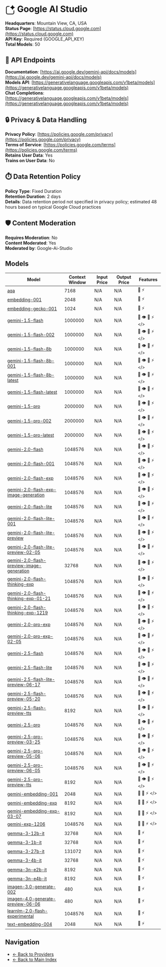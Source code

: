 # <img src="./logo.svg" alt="Google AI Studio Logo" height="32" style="vertical-align: middle"> Google AI Studio

**Headquarters**: Mountain View, CA, USA  
**Status Page**: [https://status.cloud.google.com](https://status.cloud.google.com)  
**API Key**: Required (GOOGLE_API_KEY)  
**Total Models**: 50

## 🔗 API Endpoints

**Documentation**: [https://ai.google.dev/gemini-api/docs/models](https://ai.google.dev/gemini-api/docs/models)  
**Models API**: [https://generativelanguage.googleapis.com/v1beta/models](https://generativelanguage.googleapis.com/v1beta/models)  
**Chat Completions**: [https://generativelanguage.googleapis.com/v1beta/models](https://generativelanguage.googleapis.com/v1beta/models)  

## 🔒 Privacy & Data Handling

**Privacy Policy**: [https://policies.google.com/privacy](https://policies.google.com/privacy)  
**Terms of Service**: [https://policies.google.com/terms](https://policies.google.com/terms)  
**Retains User Data**: Yes  
**Trains on User Data**: No  

## ⏱️ Data Retention Policy

**Policy Type**: Fixed Duration  
**Retention Duration**: 2 days  
**Details**: Data retention period not specified in privacy policy; estimated 48 hours based on typical Google Cloud practices  

## 🛡️ Content Moderation

**Requires Moderation**: No  
**Content Moderated**: Yes  
**Moderated by**: Google-Ai-Studio  

## Models

| Model | Context Window | Input Price | Output Price | Features |
|-------|----------------|-------------|--------------|----------|
| [aqa](./models/aqa.md) | 7168 | N/A | N/A | <span title="Text Processing">📝</span> <span title="Response Streaming">⚡</span> |
| [embedding-001](./models/embedding-001.md) | 2048 | N/A | N/A | <span title="Text Processing">📝</span> <span title="Response Streaming">⚡</span> |
| [embedding-gecko-001](./models/embedding-gecko-001.md) | 1024 | N/A | N/A | <span title="Text Processing">📝</span> <span title="Response Streaming">⚡</span> |
| [gemini-1.5-flash](./models/gemini-1.5-flash.md) | 1000000 | N/A | N/A | <span title="Text Processing">📝</span> <span title="Vision/Image Input">👁️</span> <span title="Tool Calling">🔧</span> <span title="Response Streaming">⚡</span> <span title="Structured Output"></></span> |
| [gemini-1.5-flash-002](./models/gemini-1.5-flash-002.md) | 1000000 | N/A | N/A | <span title="Text Processing">📝</span> <span title="Vision/Image Input">👁️</span> <span title="Tool Calling">🔧</span> <span title="Response Streaming">⚡</span> <span title="Structured Output"></></span> |
| [gemini-1.5-flash-8b](./models/gemini-1.5-flash-8b.md) | 1000000 | N/A | N/A | <span title="Text Processing">📝</span> <span title="Vision/Image Input">👁️</span> <span title="Tool Calling">🔧</span> <span title="Response Streaming">⚡</span> <span title="Structured Output"></></span> |
| [gemini-1.5-flash-8b-001](./models/gemini-1.5-flash-8b-001.md) | 1000000 | N/A | N/A | <span title="Text Processing">📝</span> <span title="Vision/Image Input">👁️</span> <span title="Tool Calling">🔧</span> <span title="Response Streaming">⚡</span> <span title="Structured Output"></></span> |
| [gemini-1.5-flash-8b-latest](./models/gemini-1.5-flash-8b-latest.md) | 1000000 | N/A | N/A | <span title="Text Processing">📝</span> <span title="Vision/Image Input">👁️</span> <span title="Tool Calling">🔧</span> <span title="Response Streaming">⚡</span> <span title="Structured Output"></></span> |
| [gemini-1.5-flash-latest](./models/gemini-1.5-flash-latest.md) | 1000000 | N/A | N/A | <span title="Text Processing">📝</span> <span title="Vision/Image Input">👁️</span> <span title="Tool Calling">🔧</span> <span title="Response Streaming">⚡</span> <span title="Structured Output"></></span> |
| [gemini-1.5-pro](./models/gemini-1.5-pro.md) | 2000000 | N/A | N/A | <span title="Text Processing">📝</span> <span title="Vision/Image Input">👁️</span> <span title="Tool Calling">🔧</span> <span title="Response Streaming">⚡</span> <span title="Structured Output"></></span> |
| [gemini-1.5-pro-002](./models/gemini-1.5-pro-002.md) | 2000000 | N/A | N/A | <span title="Text Processing">📝</span> <span title="Vision/Image Input">👁️</span> <span title="Tool Calling">🔧</span> <span title="Response Streaming">⚡</span> <span title="Structured Output"></></span> |
| [gemini-1.5-pro-latest](./models/gemini-1.5-pro-latest.md) | 2000000 | N/A | N/A | <span title="Text Processing">📝</span> <span title="Vision/Image Input">👁️</span> <span title="Tool Calling">🔧</span> <span title="Response Streaming">⚡</span> <span title="Structured Output"></></span> |
| [gemini-2.0-flash](./models/gemini-2.0-flash.md) | 1048576 | N/A | N/A | <span title="Text Processing">📝</span> <span title="Vision/Image Input">👁️</span> <span title="Tool Calling">🔧</span> <span title="Response Streaming">⚡</span> <span title="Structured Output"></></span> |
| [gemini-2.0-flash-001](./models/gemini-2.0-flash-001.md) | 1048576 | N/A | N/A | <span title="Text Processing">📝</span> <span title="Vision/Image Input">👁️</span> <span title="Tool Calling">🔧</span> <span title="Response Streaming">⚡</span> <span title="Structured Output"></></span> |
| [gemini-2.0-flash-exp](./models/gemini-2.0-flash-exp.md) | 1048576 | N/A | N/A | <span title="Text Processing">📝</span> <span title="Vision/Image Input">👁️</span> <span title="Tool Calling">🔧</span> <span title="Response Streaming">⚡</span> <span title="Structured Output"></></span> |
| [gemini-2.0-flash-exp-image-generation](./models/gemini-2.0-flash-exp-image-generation.md) | 1048576 | N/A | N/A | <span title="Text Processing">📝</span> <span title="Vision/Image Input">👁️</span> <span title="Tool Calling">🔧</span> <span title="Response Streaming">⚡</span> <span title="Structured Output"></></span> |
| [gemini-2.0-flash-lite](./models/gemini-2.0-flash-lite.md) | 1048576 | N/A | N/A | <span title="Text Processing">📝</span> <span title="Vision/Image Input">👁️</span> <span title="Tool Calling">🔧</span> <span title="Response Streaming">⚡</span> <span title="Structured Output"></></span> |
| [gemini-2.0-flash-lite-001](./models/gemini-2.0-flash-lite-001.md) | 1048576 | N/A | N/A | <span title="Text Processing">📝</span> <span title="Vision/Image Input">👁️</span> <span title="Tool Calling">🔧</span> <span title="Response Streaming">⚡</span> <span title="Structured Output"></></span> |
| [gemini-2.0-flash-lite-preview](./models/gemini-2.0-flash-lite-preview.md) | 1048576 | N/A | N/A | <span title="Text Processing">📝</span> <span title="Vision/Image Input">👁️</span> <span title="Tool Calling">🔧</span> <span title="Response Streaming">⚡</span> <span title="Structured Output"></></span> |
| [gemini-2.0-flash-lite-preview-02-05](./models/gemini-2.0-flash-lite-preview-02-05.md) | 1048576 | N/A | N/A | <span title="Text Processing">📝</span> <span title="Vision/Image Input">👁️</span> <span title="Tool Calling">🔧</span> <span title="Response Streaming">⚡</span> <span title="Structured Output"></></span> |
| [gemini-2.0-flash-preview-image-generation](./models/gemini-2.0-flash-preview-image-generation.md) | 32768 | N/A | N/A | <span title="Text Processing">📝</span> <span title="Vision/Image Input">👁️</span> <span title="Tool Calling">🔧</span> <span title="Response Streaming">⚡</span> <span title="Structured Output"></></span> |
| [gemini-2.0-flash-thinking-exp](./models/gemini-2.0-flash-thinking-exp.md) | 1048576 | N/A | N/A | <span title="Text Processing">📝</span> <span title="Vision/Image Input">👁️</span> <span title="Tool Calling">🔧</span> <span title="Response Streaming">⚡</span> <span title="Structured Output"></></span> |
| [gemini-2.0-flash-thinking-exp-01-21](./models/gemini-2.0-flash-thinking-exp-01-21.md) | 1048576 | N/A | N/A | <span title="Text Processing">📝</span> <span title="Vision/Image Input">👁️</span> <span title="Tool Calling">🔧</span> <span title="Response Streaming">⚡</span> <span title="Structured Output"></></span> |
| [gemini-2.0-flash-thinking-exp-1219](./models/gemini-2.0-flash-thinking-exp-1219.md) | 1048576 | N/A | N/A | <span title="Text Processing">📝</span> <span title="Vision/Image Input">👁️</span> <span title="Tool Calling">🔧</span> <span title="Response Streaming">⚡</span> <span title="Structured Output"></></span> |
| [gemini-2.0-pro-exp](./models/gemini-2.0-pro-exp.md) | 1048576 | N/A | N/A | <span title="Text Processing">📝</span> <span title="Vision/Image Input">👁️</span> <span title="Tool Calling">🔧</span> <span title="Response Streaming">⚡</span> <span title="Structured Output"></></span> |
| [gemini-2.0-pro-exp-02-05](./models/gemini-2.0-pro-exp-02-05.md) | 1048576 | N/A | N/A | <span title="Text Processing">📝</span> <span title="Vision/Image Input">👁️</span> <span title="Tool Calling">🔧</span> <span title="Response Streaming">⚡</span> <span title="Structured Output"></></span> |
| [gemini-2.5-flash](./models/gemini-2.5-flash.md) | 1048576 | N/A | N/A | <span title="Text Processing">📝</span> <span title="Vision/Image Input">👁️</span> <span title="Tool Calling">🔧</span> <span title="Response Streaming">⚡</span> <span title="Structured Output"></></span> |
| [gemini-2.5-flash-lite](./models/gemini-2.5-flash-lite.md) | 1048576 | N/A | N/A | <span title="Text Processing">📝</span> <span title="Vision/Image Input">👁️</span> <span title="Tool Calling">🔧</span> <span title="Response Streaming">⚡</span> <span title="Structured Output"></></span> |
| [gemini-2.5-flash-lite-preview-06-17](./models/gemini-2.5-flash-lite-preview-06-17.md) | 1048576 | N/A | N/A | <span title="Text Processing">📝</span> <span title="Vision/Image Input">👁️</span> <span title="Tool Calling">🔧</span> <span title="Response Streaming">⚡</span> <span title="Structured Output"></></span> |
| [gemini-2.5-flash-preview-05-20](./models/gemini-2.5-flash-preview-05-20.md) | 1048576 | N/A | N/A | <span title="Text Processing">📝</span> <span title="Vision/Image Input">👁️</span> <span title="Tool Calling">🔧</span> <span title="Response Streaming">⚡</span> <span title="Structured Output"></></span> |
| [gemini-2.5-flash-preview-tts](./models/gemini-2.5-flash-preview-tts.md) | 8192 | N/A | N/A | <span title="Text Processing">📝</span> <span title="Vision/Image Input">👁️</span> <span title="Tool Calling">🔧</span> <span title="Response Streaming">⚡</span> <span title="Structured Output"></></span> |
| [gemini-2.5-pro](./models/gemini-2.5-pro.md) | 1048576 | N/A | N/A | <span title="Text Processing">📝</span> <span title="Vision/Image Input">👁️</span> <span title="Tool Calling">🔧</span> <span title="Response Streaming">⚡</span> <span title="Structured Output"></></span> |
| [gemini-2.5-pro-preview-03-25](./models/gemini-2.5-pro-preview-03-25.md) | 1048576 | N/A | N/A | <span title="Text Processing">📝</span> <span title="Vision/Image Input">👁️</span> <span title="Tool Calling">🔧</span> <span title="Response Streaming">⚡</span> <span title="Structured Output"></></span> |
| [gemini-2.5-pro-preview-05-06](./models/gemini-2.5-pro-preview-05-06.md) | 1048576 | N/A | N/A | <span title="Text Processing">📝</span> <span title="Vision/Image Input">👁️</span> <span title="Tool Calling">🔧</span> <span title="Response Streaming">⚡</span> <span title="Structured Output"></></span> |
| [gemini-2.5-pro-preview-06-05](./models/gemini-2.5-pro-preview-06-05.md) | 1048576 | N/A | N/A | <span title="Text Processing">📝</span> <span title="Vision/Image Input">👁️</span> <span title="Tool Calling">🔧</span> <span title="Response Streaming">⚡</span> <span title="Structured Output"></></span> |
| [gemini-2.5-pro-preview-tts](./models/gemini-2.5-pro-preview-tts.md) | 8192 | N/A | N/A | <span title="Text Processing">📝</span> <span title="Vision/Image Input">👁️</span> <span title="Tool Calling">🔧</span> <span title="Response Streaming">⚡</span> <span title="Structured Output"></></span> |
| [gemini-embedding-001](./models/gemini-embedding-001.md) | 2048 | N/A | N/A | <span title="Text Processing">📝</span> <span title="Tool Calling">🔧</span> <span title="Response Streaming">⚡</span> <span title="Structured Output"></></span> |
| [gemini-embedding-exp](./models/gemini-embedding-exp.md) | 8192 | N/A | N/A | <span title="Text Processing">📝</span> <span title="Tool Calling">🔧</span> <span title="Response Streaming">⚡</span> <span title="Structured Output"></></span> |
| [gemini-embedding-exp-03-07](./models/gemini-embedding-exp-03-07.md) | 8192 | N/A | N/A | <span title="Text Processing">📝</span> <span title="Tool Calling">🔧</span> <span title="Response Streaming">⚡</span> <span title="Structured Output"></></span> |
| [gemini-exp-1206](./models/gemini-exp-1206.md) | 1048576 | N/A | N/A | <span title="Text Processing">📝</span> <span title="Tool Calling">🔧</span> <span title="Response Streaming">⚡</span> <span title="Structured Output"></></span> |
| [gemma-3-12b-it](./models/gemma-3-12b-it.md) | 32768 | N/A | N/A | <span title="Text Processing">📝</span> <span title="Response Streaming">⚡</span> |
| [gemma-3-1b-it](./models/gemma-3-1b-it.md) | 32768 | N/A | N/A | <span title="Text Processing">📝</span> <span title="Response Streaming">⚡</span> |
| [gemma-3-27b-it](./models/gemma-3-27b-it.md) | 131072 | N/A | N/A | <span title="Text Processing">📝</span> <span title="Response Streaming">⚡</span> |
| [gemma-3-4b-it](./models/gemma-3-4b-it.md) | 32768 | N/A | N/A | <span title="Text Processing">📝</span> <span title="Response Streaming">⚡</span> |
| [gemma-3n-e2b-it](./models/gemma-3n-e2b-it.md) | 8192 | N/A | N/A | <span title="Text Processing">📝</span> <span title="Response Streaming">⚡</span> |
| [gemma-3n-e4b-it](./models/gemma-3n-e4b-it.md) | 8192 | N/A | N/A | <span title="Text Processing">📝</span> <span title="Response Streaming">⚡</span> |
| [imagen-3.0-generate-002](./models/imagen-3.0-generate-002.md) | 480 | N/A | N/A | <span title="Text Processing">📝</span> <span title="Response Streaming">⚡</span> |
| [imagen-4.0-generate-preview-06-06](./models/imagen-4.0-generate-preview-06-06.md) | 480 | N/A | N/A | <span title="Text Processing">📝</span> <span title="Response Streaming">⚡</span> |
| [learnlm-2.0-flash-experimental](./models/learnlm-2.0-flash-experimental.md) | 1048576 | N/A | N/A | <span title="Text Processing">📝</span> <span title="Response Streaming">⚡</span> |
| [text-embedding-004](./models/text-embedding-004.md) | 2048 | N/A | N/A | <span title="Text Processing">📝</span> <span title="Response Streaming">⚡</span> |

## Navigation

- [← Back to Providers](../README.md)
- [← Back to Main Index](../../README.md)
